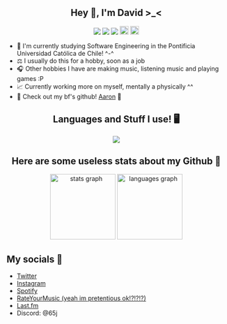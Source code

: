 <h2 align=center>Hey 👋, I'm David >_<</h2>
<div align="center">
  <img src="https://img.shields.io/badge/Age-19-23ba71"/>  
  <img src="https://img.shields.io/badge/Live%20In-Chile-eb152d"/>  
  <img src="https://img.shields.io/badge/they-them-blue"/>  
  <img src="https://raw.githubusercontent.com/joypixels/pride-emoji-flags/master/svg/nonbinary-flag.svg" height="20"/>  
  <img src="https://raw.githubusercontent.com/joypixels/pride-emoji-flags/master/svg/pansexual-flag.svg" height="20"/>  
</div>

- 📝 I'm currently studying Software Engineering in the Pontificia Universidad Católica de Chile! ^-^
- ⚖️ I usually do this for a hobby, soon as a job
- 🎧 Other hobbies I have are making music, listening music and playing games :P
- 📈 Currently working more on myself, mentally a physically ^^
- 💖 Check out my bf's github! [Aaron](https://github.com/akmav9jse) 💜

<h2 align=center>Languages and Stuff I use! 🖥️</h2>
<div align="center">
  <a href="https://skillicons.dev">
    <img src="https://skillicons.dev/icons?i=ableton,bash,c,cpp,go,julia,notion,obsidian,py,react,rust,ts,vim,vscode"/>
  </a>
</div>

<h2 align=center>Here are some useless stats about my Github 🎈</h2>
<div align="center">
  <img src="https://github-readme-stats.vercel.app/api?username=d4vid-vl&hide_title=false&rank_icon=github&show_icons=true&include_all_commits=true&count_private=true&disable_animations=false&theme=github_dark_dimmed&locale=en&hide_border=false&order=1" height="150" alt="stats graph"/>
  <img src="https://github-readme-stats.vercel.app/api/top-langs?username=d4vid-vl&locale=en&hide_title=false&layout=compact&card_width=320&langs_count=5&theme=github_dark_dimmed&hide_border=false&order=2" height="150" alt="languages graph"/>
</div>

## My socials 📱
- [Twitter](https://twitter.com/pauzedemrd)
- [Instagram](https://www.instagram.com/pauzedemrd/)
- [Spotify](https://open.spotify.com/user/3ofjkrqmuc9s0voh8byq8kagr?si=1aca94e18cbd4386)
- [RateYourMusic (yeah im pretentious ok!?!?!?)](https://rateyourmusic.com/~infraser)
- [Last.fm](https://www.last.fm/user/pauzeql)
- Discord: @65j
